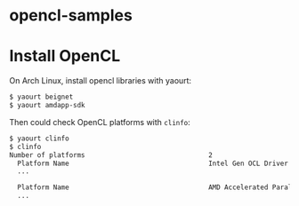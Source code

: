 # opencl-samples

# Install OpenCL

On Arch Linux, install opencl libraries with yaourt:

```sh
$ yaourt beignet
$ yaourt amdapp-sdk
```

Then could check OpenCL platforms with `clinfo`:

```sh
$ yaourt clinfo
$ clinfo
Number of platforms                               2
  Platform Name                                   Intel Gen OCL Driver
  ...

  Platform Name                                   AMD Accelerated Parallel Processing
  ...
```
